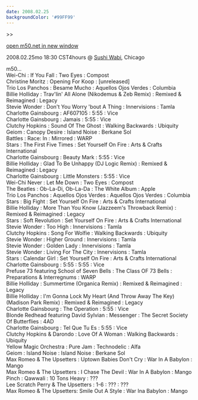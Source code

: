 ```yaml
---
date: 2008.02.25
backgroundColor: '#99FF99'
---
```


\>>

[open m50.net in new window  
](http://m50.net/)

2008.02.25mo 18:30 CST4hours @ [Sushi Wabi](http://www.sushiwabi.com/), Chicago  

m50...  
Wei-Chi : If You Fall : Two Eyes : Compost  
Christine Moritz : Opening For Koop : \[unreleased\]  
Trio Los Panchos : Besame Mucho : Aquellos Ojos Verdes : Columbia  
Billie Holliday : Trav'lin' All Alone (Nikodemus & Zeb Remix) : Remixed & Reimagined : Legacy  
Stevie Wonder : Don't You Worry 'bout A Thing : Innervisions : Tamla  
Charlotte Gainsbourg : AF607105 : 5:55 : Vice  
Charlotte Gainsbourg : Jamais : 5:55 : Vice  
Clutchy Hopkins : Sound Of The Ghost : Walking Backwards : Ubiquity  
Geiom : Canopy Desire : Island Noise : Berkane Sol  
Battles : Race: In : Mirrored : WARP  
Stars : The First Five Times : Set Yourself On Fire : Arts & Crafts International  
Charlotte Gainsbourg : Beauty Mark : 5:55 : Vice  
Billie Holliday : Glad To Be Unhappy (DJ Logic Remix) : Remixed & Reimagined : Legacy  
Charlotte Gainsbourg : Little Monsters : 5:55 : Vice  
Wei-Chi Never : Let Me Down : Two Eyes : Compost  
The Beatles : Ob-La-Di, Ob-La-Da : The White Album : Apple  
Trio Los Panchos : Aquellos Ojos Verdes : Aquellos Ojos Verdes : Columbia  
Stars : Big Fight : Set Yourself On Fire : Arts & Crafts International  
Billie Holliday : More Than You Know (Jazzeem's Throwback Remix) : Remixed & Reimagined : Legacy  
Stars : Soft Revolution : Set Yourself On Fire : Arts & Crafts International  
Stevie Wonder : Too High : Innervisions : Tamla  
Clutchy Hopkins : Song For Wolfie : Walking Backwards : Ubiquity  
Stevie Wonder : Higher Ground : Innervisions : Tamla  
Stevie Wonder : Golden Lady : Innervisions : Tamla  
Stevie Wonder : Living For The City : Innervisions : Tamla  
Stars : Calendar Girl : Set Yourself On Fire : Arts & Crafts International  
Charlotte Gainsbourg : 5:55 : 5:55 : Vice  
Prefuse 73 featuring School of Seven Bells : The Class OF 73 Bells : Preparations & Interregnums : WARP  
Billie Holliday : Summertime (Organica Remix) : Remixed & Reimagined : Legacy  
Billie Holliday : I'm Gonna Lock My Heart (And Throw Away The Key) (Madison Park Remix) : Remixed & Reimagined : Legacy  
Charlotte Gainsbourg : The Operation : 5:55 : Vice  
Blonde Redhead featuring David Sylvian : Messenger : The Secret Society Of Butterflies : 4AD  
Charlotte Gainsbourg : Tel Que Tu Es : 5:55 : Vice  
Clutchy Hopkins & Darondo : Love Of A Woman : Walking Backwards : Ubiquity  
Yellow Magic Orchestra : Pure Jam : Technodelic : Alfa  
Geiom : Island Noise : Island Noise : Berkane Sol  
Max Romeo & The Upsetters : Uptown Babies Don't Cry : War In A Babylon : Mango  
Max Romeo & The Upsetters : I Chase The Devil : War In A Babylon : Mango  
Pinch : Qawwali : 10 Tons Heavy : ???  
Lee Scratch Perry & The Upsetters : 1-6 : ??? : ???  
Max Romeo & The Upsetters: Smile Out A Style : War Ina Babylon : Mango